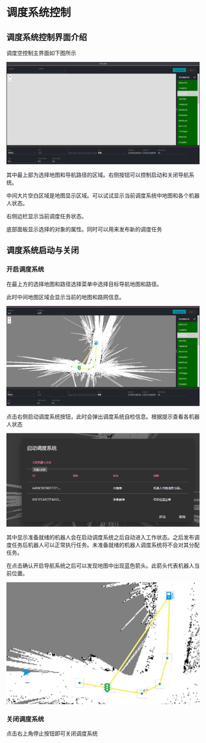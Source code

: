 # 调度系统控制

## 调度系统控制界面介绍

调度空控制主界面如下图所示

![调度主界面](../assets/schedule1.png)

其中最上部为选择地图和导航路径的区域。右侧按钮可以控制启动和关闭导航系统。

中间大片空白区域是地图显示区域。可以试试显示当前调度系统中地图和各个机器人状态。

右侧边栏显示当前调度任务状态。

底部面板显示选择的对象的属性。同时可以用来发布新的调度任务

## 调度系统启动与关闭

### 开启调度系统

在最上方的选择地图和路径选择菜单中选择目标导航地图和路径。

此时中间地图区域会显示当前的地图和路网信息。

![调度系统](../assets/schedule2.png)

点击右侧启动调度系统按钮，此时会弹出调度系统自检信息。根据提示查看各机器人状态

![调度系统自检](../assets/schedule3.png)

其中显示准备就绪的机器人会在启动调度系统之后自动进入工作状态。之后发布调度任务后机器人可以正常执行任务。未准备就绪的机器人调度系统将不会对其分配任务。

在点击确认开启导航系统之后可以发现地图中出现蓝色箭头。此箭头代表机器人当前位置。

![机器人显示](../asset/../assets/schedule4.png)

### 关闭调度系统

点击右上角停止按钮即可关闭调度系统
